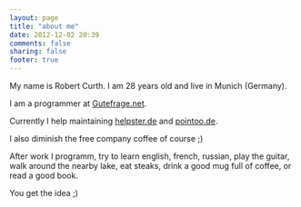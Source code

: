 ```yaml
---
layout: page
title: "about me"
date: 2012-12-02 20:39
comments: false
sharing: false
footer: true
---
```


My name is Robert Curth. I am 28 years old and live in Munich (Germany).

I am a programmer at [Gutefrage.net][1].

Currently I help maintaining [helpster.de][2] and [pointoo.de][3].

I also diminish the free company coffee of course ;)

After work I programm, try to learn english, french, russian, play the guitar, walk around the nearby lake, eat steaks, drink a good mug full of coffee, or read a good book.

You get the idea ;)

[1]: http://www.gutefrage.net
[2]: http://www.helpster.de
[3]: http://pointoo.de